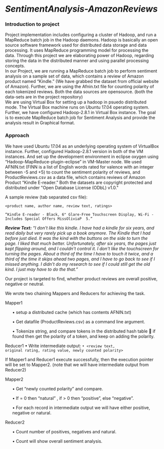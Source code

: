 # <i>SentimentAnalysis-AmazonReviews</i>

<h3>Introduction to project</h3>
<p>Project implementation includes configuring a cluster of Hadoop, and run a MapReduce batch job in the Hadoop daemons. Hadoop is basically an open source software framework used for distributed data storage and data processing. It uses MapReduce programming model for processing the data. Through this project we are elaborating power of Hadoop, regarding storing the data in the distributed manner and using parallel processing concepts.
<br>In our Project, we are running a MapReduce batch job to perform sentiment analysis on a sample set of data, which contains a review of Amazon product named “Kindle.” (We have grabbed the dataset from official website of Amazon). Further, we are using the Afnin.txt file for counting polarity of each tokenized reviews. Both the data sources are opensource. (both the data-sets are in the project repository)</br>
We are using Virtual Box for setting up a hadoop in psuedo distributed mode. The Virtual Box machine runs on Ubuntu 17.04 operating system. Further, we have configured Hadoop-2.8.1 in Virtual Box instance. 
The goal is to execute MapReduce batch job for Sentiment Analysis and provide the analysis result in Graphical format. </p>


<h3>Approach</h3>
<p>
We have used Ubuntu 17.04 as an underlying operating system of VirtualBox instance. Further, configured Hadoop-2.8.1 version in both of the VM instances. And set up the development environment in eclipse oxygen using “Hadoop-MapReduce-plugin-eclipse” in VM-Master node. We used AFNIN.txt (FINN is a list of English words rated for valence with an integer between -5 and +5) to count the sentiment polarity of reviews, and ProductReviews.csv as a data file, which contains reviews of  Amazon Product “Kindle E-reader.” Both the datasets are copyright protected and distributed under "Open Database License (ODbL) v1.0." 

A sample review (tab separated csv file):

<code><product name, author name, review text, ratings>
<br>“Kindle E-reader - Black, 6" Glare-Free Touchscreen Display, Wi-Fi -  Includes Special Offers MissOliviaP  <Review Text> 5.”</br></code> 

<i> <b>Review Text:</b>
 “I don't like this kindle.  I have had a kindle for six years,  and read daily but very rarely pick up a book anymore.  The Kindle that I had before just died.  It was the kind with the buttons on the side to turn the page.  I liked that much better.  Unfortunately, after six years,  the pages just kept flipping around, and I couldn't control it.  I don't like the touchscreen for turning the pages.  About a third of the time I have to touch it twice,  and a third of the time it skips ahead two pages, and I have to go back to see if I missed anything.  I didn't do my research to see if I could still get the old kind.  I just may have to do the that.”</i>

Our project is targeted to find, whether product reviews are overall positive, negative or neutral.

We wrote two chaining Mappers and Reducers for achieving the task. 

Mapper1 
<ul>•	setup a distributed cache (which has contents AFNIN.txt)</ul> 
<ul>•	Get datafile (ProductReviews.csv) as a command line argument.</ul> 
<ul>•	Tokenize <reviews> string, and compare tokens in the distributed hash table  if found then get the polarity of a token, and keep on adding the polarity.</ul>
 
Reducer1
•	Write intermediate output:
<code>•	<review text, original rating, rating value, newly counted polarity></code>

If Mapper1 and Reducer1 execute successfully, then the execution pointer will be set to Mapper2. (note that we will have intermediate output from Reducer2)

Mapper2
<ul>•	Get “newly counted polarity” and compare.</ul>
<ul>•	If = 0 then “natural” , if > 0 then “positive”, else “negative”.</ul>
<ul>•	For each record in intermediate output we will have either positive, negative or natural.</ul>

Reducer2
<ul>•	Count number of positives, negatives and natural.</ul>
<ul>•	Count will show overall sentiment analysis.</ul>
</p>







